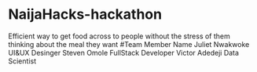 # NaijaHacks-hackathon
Efficient way to get food across to people without the stress of them thinking about the meal they want 
#Team Member Name
Juliet Nwakwoke      UI&UX Desinger
Steven Omole        FullStack Developer
Victor Adedeji      Data Scientist 
